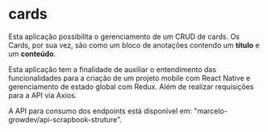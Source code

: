 # cards

Esta aplicação possibilita o gerenciamento de um CRUD de cards.
Os Cards, por sua vez, são como um bloco de anotações contendo um **título** e um **conteúdo**.

Esta aplicação tem a finalidade de auxiliar o entendimento das funcionalidades para a criação de um projeto mobile com React Native e gerenciamento de estado global com Redux. Além de realizar requisições para a API via Axios.

A API para consumo dos endpoints está disponível em: "marcelo-growdev/api-scrapbook-struture".
